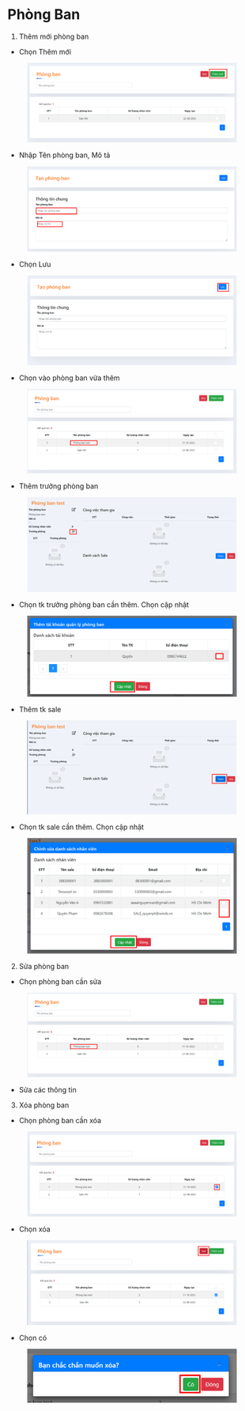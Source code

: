 # Phòng Ban

1. Thêm mới phòng ban

* Chọn Thêm mới

<figure><img src="../../../../.gitbook/assets/image (374).png" alt=""><figcaption></figcaption></figure>

* Nhập Tên phòng ban, Mô tả

<figure><img src="../../../../.gitbook/assets/image (375).png" alt=""><figcaption></figcaption></figure>

* Chọn Lưu

<figure><img src="../../../../.gitbook/assets/image (376).png" alt=""><figcaption></figcaption></figure>

* Chọn vào phòng ban vừa thêm

<figure><img src="../../../../.gitbook/assets/image (377).png" alt=""><figcaption></figcaption></figure>

* Thêm trưởng phòng ban&#x20;

<figure><img src="../../../../.gitbook/assets/image (379).png" alt=""><figcaption></figcaption></figure>

* Chọn tk trưởng phòng ban cần thêm. Chọn cập nhật

<figure><img src="../../../../.gitbook/assets/image (380).png" alt=""><figcaption></figcaption></figure>

* Thêm tk sale

<figure><img src="../../../../.gitbook/assets/image (381).png" alt=""><figcaption></figcaption></figure>

* Chọn tk sale cần thêm. Chọn cập nhật

<figure><img src="../../../../.gitbook/assets/image (382).png" alt=""><figcaption></figcaption></figure>

2. Sửa phòng ban

* Chọn phòng ban cần sửa

<figure><img src="../../../../.gitbook/assets/image (377).png" alt=""><figcaption></figcaption></figure>

* Sửa các thông tin

3. Xóa phòng ban

* Chọn phòng ban cần xóa

<figure><img src="../../../../.gitbook/assets/image (383).png" alt=""><figcaption></figcaption></figure>

* Chọn xóa

<figure><img src="../../../../.gitbook/assets/image (384).png" alt=""><figcaption></figcaption></figure>

* Chọn có

<figure><img src="../../../../.gitbook/assets/image (385).png" alt=""><figcaption></figcaption></figure>

